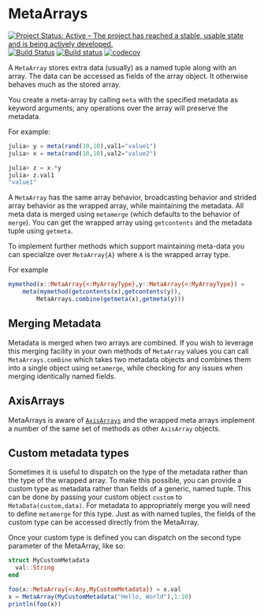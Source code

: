 # MetaArrays

[![Project Status: Active – The project has reached a stable, usable state and is being actively developed.](https://www.repostatus.org/badges/latest/active.svg)](https://www.repostatus.org/#active)
[![Build Status](https://travis-ci.org/haberdashPI/MetaArrays.jl.svg?branch=master)](https://travis-ci.org/haberdashPI/MetaArrays.jl)
[![Build status](https://ci.appveyor.com/api/projects/status/bmu8ci97lkaehrlr?svg=true)](https://ci.appveyor.com/project/haberdashPI/metaarrays-jl)
[![codecov](https://codecov.io/gh/haberdashPI/MetaArrays.jl/branch/master/graph/badge.svg)](https://codecov.io/gh/haberdashPI/MetaArrays.jl)

A `MetaArray` stores extra data (usually) as a named tuple along with an
array. The data can be accessed as fields of the array object. It otherwise
behaves much as the stored array.

You create a meta-array by calling `meta` with the specified metadata as keyword
arguments; any operations over the array will preserve the metadata.

For example:

```julia
julia> y = meta(rand(10,10),val1="value1")
julia> x = meta(rand(10,10),val2="value2")

julia> z = x.*y
julia> z.val1
"value1"
```

A `MetaArray` has the same array behavior, broadcasting behavior and strided
array behavior as the wrapped array, while maintaining the metadata. All meta
data is merged using `metamerge` (which defaults to the behavior of `merge`).
You can get the wrapped array using `getcontents` and the metadata tuple
using `getmeta`.

To implement further methods which support maintaining meta-data you can
specialize over `MetaArray{A}` where `A` is the wrapped array type.

For example

```julia
mymethod(x::MetaArray{<:MyArrayType},y::MetaArray{<:MyArrayType}) =
    meta(mymethod(getcontents(x),getcontents(y)),
        MetaArrays.combine(getmeta(x),getmeta(y)))
```

## Merging Metadata

Metadata is merged when two arrays are combined. If you wish to leverage this
merging facility in your own methods of `MetaArray` values you can call
`MetaArrays.combine` which takes two metadata objects and combines them into
a single object using `metamerge`, while checking for any issues when
merging identically named fields.

## AxisArrays

MetaArrays is aware of
[`AxisArrays`](https://github.com/JuliaArrays/AxisArrays.jl) and the wrapped
meta arrays implement a number of the same set of methods as other
`AxisArray` objects.

## Custom metadata types

Sometimes it is useful to dispatch on the type of the metadata rather than
the type of the wrapped array. To make this possible, you can provide a
custom type as metadata rather than fields of a generic, named tuple. This
can be done by passing your custom object `custom` to `MetaData(custom,data)`.
For metadata to appropriately merge you will need to define `metamerge` for
this type. Just as with named tuples, the fields of the custom type can be
accessed directly from the MetaArray.

Once your custom type is defined you can dispatch on the second type parameter
of the MetaArray, like so:

```julia
struct MyCustomMetadata
  val::String
end 

foo(x::MetaArray{<:Any,MyCustomMetadata}) = x.val
x = MetaArray(MyCustomMetadata("Hello, World"),1:10)
println(foo(x))
```
